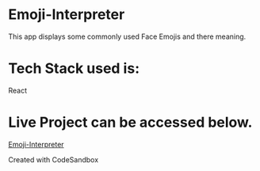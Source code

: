 # Emoji-Interpreter
This app displays some commonly used Face Emojis and there meaning.

# Tech Stack used is:
 React

# Live Project can be accessed below.

  [Emoji-Interpreter](https://gx552w.csb.app/)

Created with CodeSandbox

